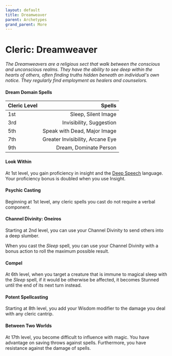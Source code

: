 ```yaml
---
layout: default
title: Dreamweaver
parent: Archetypes
grand_parent: More
---
```


# Cleric: Dreamweaver

_The Dreamweavers are a religious sect that walk between the conscious and unconscious realms. They have the ability to see deep within the hearts of others, often finding truths hidden beneath an individual's own notice. They regularly find employment as healers and counselors._


#### Dream Domain Spells

| Cleric Level |                           Spells |
| :----------- | -------------------------------: |
| 1st          |              Sleep, Silent Image |
| 3rd          |         Invisibility, Suggestion |
| 5th          |     Speak with Dead, Major Image |
| 7th          | Greater Invisibility, Arcane Eye |
| 9th          |           Dream, Dominate Person |


#### Look Within 

At 1st level, you gain proficiency in insight and the [Deep Speech](../languages/secret_languages) language. Your proficiency bonus is doubled when you use Insight.

#### Psychic Casting

Beginning at 1st level, any cleric spells you cast do not require a verbal component.


#### Channel Divinity: Oneiros

Starting at 2nd level, you can use your Channel Divinity to send others into a deep slumber.

When you cast the _Sleep_ spell, you can use your Channel Divinity with a bonus action to roll the maximum possible result.


#### Compel

At 6th level, when you target a creature that is immune to magical sleep with the _Sleep_ spell, if it would be otherwise be affected, it becomes Stunned until the end of its next turn instead.


#### Potent Spellcasting

Starting at 8th level, you add your Wisdom modifier to the damage you deal with any cleric cantrip.


#### Between Two Worlds

At 17th level, you become difficult to influence with magic. You have advantage on saving throws against spells. Furthermore, you have resistance against the damage of spells.